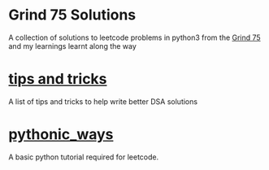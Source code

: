 # Grind 75 Solutions
A collection of solutions to leetcode problems in python3 from the [Grind 75](https://www.techinterviewhandbook.org/grind75) and my learnings learnt along the way

# [tips and tricks](src/tools/tips.md)
A list of tips and tricks to help write better DSA solutions

# [pythonic_ways](src/tools/pythonic_ways.py)
A basic python tutorial required for leetcode.
